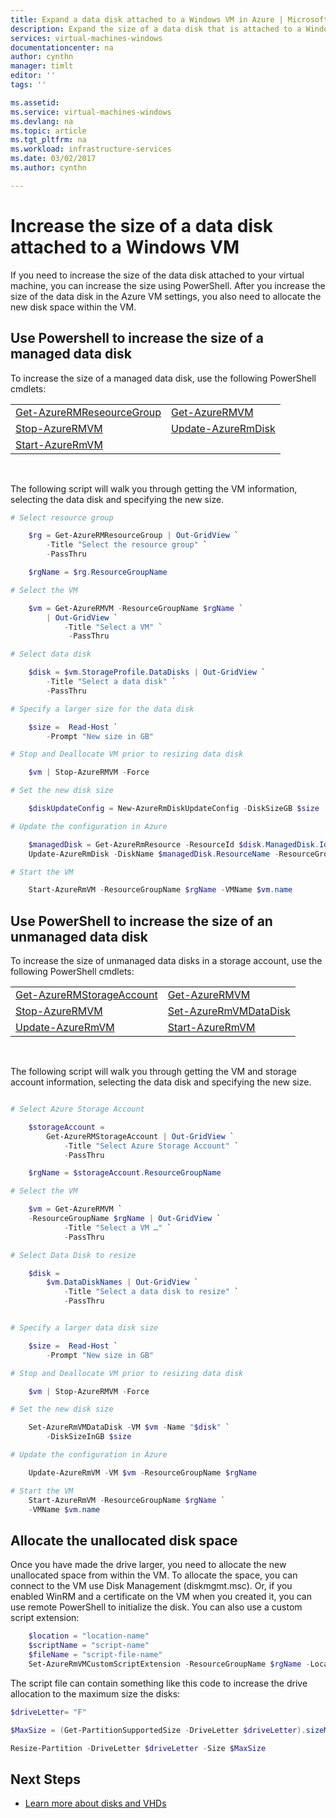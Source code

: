 ```yaml
---
title: Expand a data disk attached to a Windows VM in Azure | Microsoft Docs
description: Expand the size of a data disk that is attached to a Windows virtual machine using PowerShell.
services: virtual-machines-windows
documentationcenter: na
author: cynthn
manager: timlt
editor: ''
tags: ''

ms.assetid:
ms.service: virtual-machines-windows
ms.devlang: na
ms.topic: article
ms.tgt_pltfrm: na
ms.workload: infrastructure-services
ms.date: 03/02/2017
ms.author: cynthn

---
```


# Increase the size of a data disk attached to a Windows VM

If you need to increase the size of the data disk attached to your virtual machine, you can increase the size using PowerShell. After you increase the size of the data disk in the Azure VM settings, you also need to allocate the new disk space within the VM.


## Use Powershell to increase the size of a managed data disk

To increase the size of a managed data disk, use the following PowerShell cmdlets:

|                                                                    |                                                            |
|--------------------------------------------------------------------|------------------------------------------------------------|
| [Get-AzureRMReseourceGroup](/powershell/module/azurerm.resources/get-azurermresourcegroup) | [Get-AzureRMVM](/powershell/module/azurerm.compute/get-azurermvm)                 |
| [Stop-AzureRMVM](/powershell/module/azurerm.compute/stop-azurermvm)                        | [Update-AzureRmDisk](/powershell/module/azurerm.compute/Update-AzureRmDisk) |
 | [Start-AzureRmVM](/powershell/module/azurerm.compute/start-azurermvm)             |
<br>

The following script will walk you through getting the VM information, selecting the data disk and specifying the new size.

```powershell
# Select resource group

    $rg = Get-AzureRMResourceGroup | Out-GridView `
        -Title "Select the resource group" `
        -PassThru

    $rgName = $rg.ResourceGroupName

# Select the VM

    $vm = Get-AzureRMVM -ResourceGroupName $rgName `
        | Out-GridView `
            -Title "Select a VM" `
             -PassThru

# Select data disk

    $disk = $vm.StorageProfile.DataDisks | Out-GridView `
        -Title "Select a data disk" `
        -PassThru

# Specify a larger size for the data disk

    $size =  Read-Host `
        -Prompt "New size in GB"

# Stop and Deallocate VM prior to resizing data disk

    $vm | Stop-AzureRMVM -Force

# Set the new disk size

    $diskUpdateConfig = New-AzureRmDiskUpdateConfig -DiskSizeGB $size

# Update the configuration in Azure

    $managedDisk = Get-AzureRmResource -ResourceId $disk.ManagedDisk.Id
    Update-AzureRmDisk -DiskName $managedDisk.ResourceName -ResourceGroupName $managedDisk.ResourceGroupName -DiskUpdate $diskUpdateConfig

# Start the VM

    Start-AzureRmVM -ResourceGroupName $rgName -VMName $vm.name
```

## Use PowerShell to increase the size of an unmanaged data disk

To increase the size of unmanaged data disks in a storage account, use the following PowerShell cmdlets:

|                                                                    |                                                            |
|--------------------------------------------------------------------|------------------------------------------------------------|
| [Get-AzureRMStorageAccount](/powershell/module/azurerm.storage/get-azurermstorageaccount) | [Get-AzureRMVM](/powershell/module/azurerm.compute/get-azurermvm)                 |
| [Stop-AzureRMVM](/powershell/module/azurerm.compute/stop-azurermvm)                       | [Set-AzureRmVMDataDisk](/powershell/module/azurerm.compute/set-azurermvmdatadisk) |
| [Update-AzureRmVM](/powershell/module/azurerm.compute/update-azurermvm)                   | [Start-AzureRmVM](/powershell/module/azurerm.compute/start-azurermvm)             |

<br>

The following script will walk you through getting the VM and storage account information, selecting the data disk and specifying the new size.

```powershell

# Select Azure Storage Account

    $storageAccount =
        Get-AzureRMStorageAccount | Out-GridView `
            -Title "Select Azure Storage Account" `
            -PassThru

    $rgName = $storageAccount.ResourceGroupName

# Select the VM

    $vm = Get-AzureRMVM `
	-ResourceGroupName $rgName | Out-GridView `
			-Title "Select a VM …" `
			-PassThru

# Select Data Disk to resize

    $disk =
        $vm.DataDiskNames | Out-GridView `
            -Title "Select a data disk to resize" `
            -PassThru


# Specify a larger data disk size

    $size =  Read-Host `
        -Prompt "New size in GB"

# Stop and Deallocate VM prior to resizing data disk

    $vm | Stop-AzureRMVM -Force

# Set the new disk size

	Set-AzureRmVMDataDisk -VM $vm -Name "$disk" `
		-DiskSizeInGB $size

# Update the configuration in Azure

	Update-AzureRmVM -VM $vm -ResourceGroupName $rgName

# Start the VM
	Start-AzureRmVM -ResourceGroupName $rgName `
	-VMName $vm.name

```

## Allocate the unallocated disk space

Once you have made the drive larger, you need to allocate the new unallocated space from within the VM. To allocate the space, you can connect to the VM use Disk Management (diskmgmt.msc). Or, if you enabled WinRM and a certificate on the VM when you created it, you can use remote PowerShell to initialize the disk. You can also use a custom script extension:

```powershell
    $location = "location-name"
    $scriptName = "script-name"
    $fileName = "script-file-name"
    Set-AzureRmVMCustomScriptExtension -ResourceGroupName $rgName -Location $locName -VMName $vmName -Name $scriptName -TypeHandlerVersion "1.4" -StorageAccountName "mystore1" -StorageAccountKey "primary-key" -FileName $fileName -ContainerName "scripts"
```

The script file can contain something like this code to increase the drive allocation to the maximum size the disks:

```powershell
$driveLetter= "F"

$MaxSize = (Get-PartitionSupportedSize -DriveLetter $driveLetter).sizeMax

Resize-Partition -DriveLetter $driveLetter -Size $MaxSize
```

## Next Steps
- [Learn more about disks and VHDs](about-disks-and-vhds.md?toc=%2fazure%2fvirtual-machines%2fwindows%2ftoc.json)
